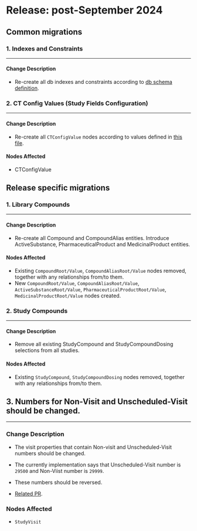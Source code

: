 # Release: post-September 2024

## Common migrations

### 1. Indexes and Constraints
-------------------------------------
#### Change Description
- Re-create all db indexes and constraints according to [db schema definition](https://orgremoved.visualstudio.com/Clinical-MDR/_git/neo4j-mdr-db?path=/db_schema.py&version=GBmain&_a=contents).


### 2. CT Config Values (Study Fields Configuration)
-------------------------------------  
#### Change Description
- Re-create all `CTConfigValue` nodes according to values defined in [this file](https://orgremoved.visualstudio.com/Clinical-MDR/_git/studybuilder-import?path=/datafiles/configuration/study_fields_configuration.csv).

#### Nodes Affected
- CTConfigValue


## Release specific migrations

### 1. Library Compounds
-------------------------------------  
#### Change Description
- Re-create all Compound and CompoundAlias entities. Introduce ActiveSubstance, PharmaceuticalProduct and MedicinalProduct entities.

#### Nodes Affected
- Existing `CompoundRoot/Value`, `CompoundAliasRoot/Value` nodes removed, together with any relationships from/to them.
- New `CompoundRoot/Value`, `CompoundAliasRoot/Value`, `ActiveSubstanceRoot/Value`, `PharmaceuticalProductRoot/Value`, `MedicinalProductRoot/Value` nodes created.


### 2. Study Compounds
-------------------------------------  
#### Change Description
- Remove all existing StudyCompound and StudyCompoundDosing selections from all studies.

#### Nodes Affected
- Existing `StudyCompound`, `StudyCompoundDosing` nodes removed, together with any relationships from/to them.


## 3. Numbers for Non-Visit and Unscheduled-Visit should be changed.
-------------------------------------  
### Change Description
- The visit properties that contain Non-visit and Unscheduled-Visit numbers should be changed.
- The currently implementation says that Unscheduled-Visit number is `29500` and Non-Viist number is `29999`.
- These numbers should be reversed.

- [Related PR](https://dev.azure.com/orgremoved/Clinical-MDR/_git/clinical-mdr-api/pullrequest/159182).

### Nodes Affected
  - `StudyVisit`

